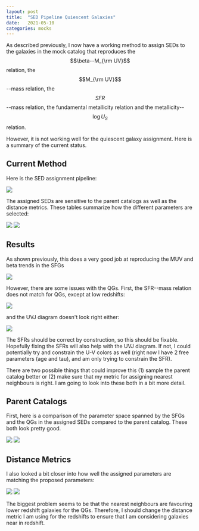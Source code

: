 ```yaml
---
layout: post
title:  "SED Pipeline Quiescent Galaxies"
date:   2021-05-10
categories: mocks
---
```



As described previously, I now have a working method to assign SEDs to the galaxies in the mock catalog that reproduces the $$\beta--M_{\rm UV}$$ relation, the $$M_{\rm UV}$$--mass relation, the $$SFR$$--mass relation, the fundamental metallicity relation and the metallicity--$$\log U_S$$ relation.

However, it is not working well for the quiescent galaxy assignment. Here is a summary of the current status.

## Current Method

Here is the SED assignment pipeline:

<img src="{{ site.baseurl }}/assets/plots/20210510_SED_Pipeline.png">

The assigned SEDs are sensitive to the parent catalogs as well as the distance metrics. These tables summarize how the different parameters are selected:

<img src="{{ site.baseurl }}/assets/plots/20210510_TableSFG.png">

<img src="{{ site.baseurl }}/assets/plots/20210510_TableQGs.png">


## Results

As shown previously, this does a very good job at reproducing the MUV and beta trends in the SFGs

<img src="{{ site.baseurl }}/assets/plots/20210510_MUV.png">

However, there are some issues with the QGs. First, the SFR--mass relation does not match for QGs, except at low redshifts:

<img src="{{ site.baseurl }}/assets/plots/20210510_SFR_vs_M.png">

and the UVJ diagram doesn't look right either:

<img src="{{ site.baseurl }}/assets/plots/20210510_UVJ.png">


The SFRs should be correct by construction, so this should be fixable. Hopefully fixing the SFRs will also help with the UVJ diagram. If not, I could potentially try and constrain the U-V colors as well (right now I have 2 free parameters (age and tau), and am only trying to constrain the SFR).

There are two possible things that could improve this (1) sample the parent catalog better or (2) make sure that my metric for assigning nearest neighbours is right. I am going to look into these both in a bit more detail.

## Parent Catalogs

First, here is a comparison of the parameter space spanned by the SFGs and the QGs in the assigned SEDs compared to the parent catalog. These both look pretty good.


<img src="{{ site.baseurl }}/assets/plots/20210510_triangle_plot_SF.png">

<img src="{{ site.baseurl }}/assets/plots/20210510_triangle_plot_Q.png">



## Distance Metrics

I also looked a bit closer into how well the assigned parameters are matching the proposed parameters:

<img src="{{ site.baseurl }}/assets/plots/20210510_test_tree_SFGs.png">

<img src="{{ site.baseurl }}/assets/plots/20210510_test_tree_QGs.png">

The biggest problem seems to be that the nearest neighbours are favouring lower redshift galaxies for the QGs. Therefore, I should change the distance metric I am using for the redshifts to ensure that I am considering galaxies near in redshift.
